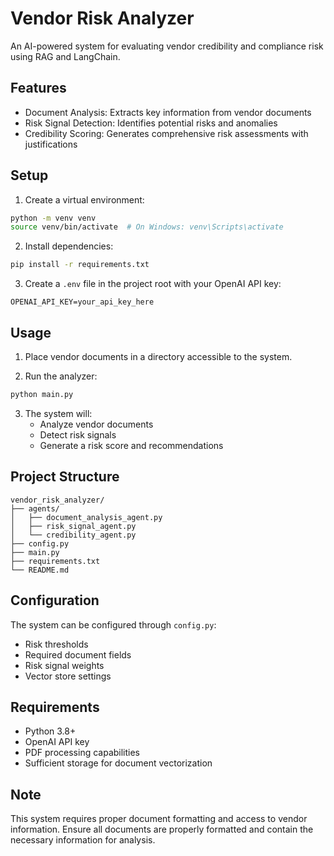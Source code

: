 # Vendor Risk Analyzer

An AI-powered system for evaluating vendor credibility and compliance risk using RAG and LangChain.

## Features

- Document Analysis: Extracts key information from vendor documents
- Risk Signal Detection: Identifies potential risks and anomalies
- Credibility Scoring: Generates comprehensive risk assessments with justifications

## Setup

1. Create a virtual environment:
```bash
python -m venv venv
source venv/bin/activate  # On Windows: venv\Scripts\activate
```

2. Install dependencies:
```bash
pip install -r requirements.txt
```

3. Create a `.env` file in the project root with your OpenAI API key:
```
OPENAI_API_KEY=your_api_key_here
```

## Usage

1. Place vendor documents in a directory accessible to the system.

2. Run the analyzer:
```bash
python main.py
```

3. The system will:
   - Analyze vendor documents
   - Detect risk signals
   - Generate a risk score and recommendations

## Project Structure

```
vendor_risk_analyzer/
├── agents/
│   ├── document_analysis_agent.py
│   ├── risk_signal_agent.py
│   └── credibility_agent.py
├── config.py
├── main.py
├── requirements.txt
└── README.md
```

## Configuration

The system can be configured through `config.py`:
- Risk thresholds
- Required document fields
- Risk signal weights
- Vector store settings

## Requirements

- Python 3.8+
- OpenAI API key
- PDF processing capabilities
- Sufficient storage for document vectorization

## Note

This system requires proper document formatting and access to vendor information. Ensure all documents are properly formatted and contain the necessary information for analysis. 